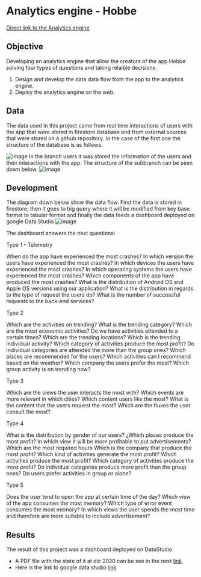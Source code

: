 # Analytics engine - Hobbe 

[Direct link to the Analytics engine](https://drive.google.com/file/d/1dJem-gl9GDrOHRpfaHwkwaNlIUAAK4vO/view?usp=sharing)

## Objective
Developing an analytics engine that allow the creators of the app Hobbe solving four types of questions and  taking relaible decisions. 
  1. Design and develop the data data flow from the app to the analytics engine.
  2. Deploy the analytics engine on the web.


## Data
The data used in this project came from real time interactions of users with the app that were stored in firestore database and
from external sources that were stored on a github repository. In the case of the first one the structure of the database is as follows.

![image](https://user-images.githubusercontent.com/47225250/124957195-d1302e80-dfe6-11eb-9c4e-2faa2753e3de.png)
In the branch users it was stored the information of the users and their interactions with the app. The structure of the subbranch can be seen down below. 
![image](https://user-images.githubusercontent.com/47225250/124957667-51ef2a80-dfe7-11eb-9856-827d3c20db12.png)

## Development 
The diagram down below show the data flow. First the data is stored in firestore, then it goes to big query where it will be modified from  key base format to tabular format and 
finally the data feeds a dashboard deployed on google Data Studio
![image](https://user-images.githubusercontent.com/47225250/124957740-68958180-dfe7-11eb-812a-1ccbdfdefd3b.png)

The dashboard answers the next questions:

Type 1 - Telemetry 

When do the app have experienced the most crashes?
In which version the users have experienced the most crashes?
In which devices the users have experienced the most crashes?
In which operating systems the users have experienced the most crashes?
Which components of the app have produced the most crashes?
What is the distribution of Android OS and Apple OS versions using our application?
What is the distribution in regards to the type of request the users do?
What is the number of successful requests to the back-end services?


Type 2

Which are the activities on trending?
What is the trending category?
Which are the most economic activities?
Do we have activities attended to a certain times?
Which are the trending locations?
Which is the trending individual activity?
Which category of activities produce the most profit?
Do individual categories are attended the more than the group ones?
Which places are recommended for the users?
Which activities can I recommend based on the weather?
Which company the users prefer the most?
Which group activity is on trending now?


Type 3 

Which are the views the user interacts the most with?
Which events are more relevant in which cities?
Which content users like the most?
What is the content that the users request the most?
Which are the fluxes the user consult the most?


Type 4 

What is the distribution by gender of our users?
¿Which places produce the most profit?
In which view it will be more profitable to put advertisements?
Which are the most required hours
Which is the company that produce the most profit?
Which kind of activities generate the most profit?
Which activities produce the most profit?
Which category of activities produce the most profit?
Do individual categories produce more profit than the group ones?
Do users prefer activities in group or alone?


Type 5

Does the user tend to open the app at certain time of the day?
Which view of the app consumes the most memory?
Which type of error event consumes the most memory?
In which views the user spends the most time and therefore are more suitable to include advertisement?

## Results

The result of this project was a dashboard deployed on DataStudio 
- A PDF file  with the state of it at dic 2020 can be see in the next [link](https://drive.google.com/file/d/1dJem-gl9GDrOHRpfaHwkwaNlIUAAK4vO/view?usp=sharing). 
- Here is the link to google data studio [link](https://datastudio.google.com/u/0/reporting/dfb1841d-c2d1-4b82-af88-804cbdcaee86/page/1xZU)

